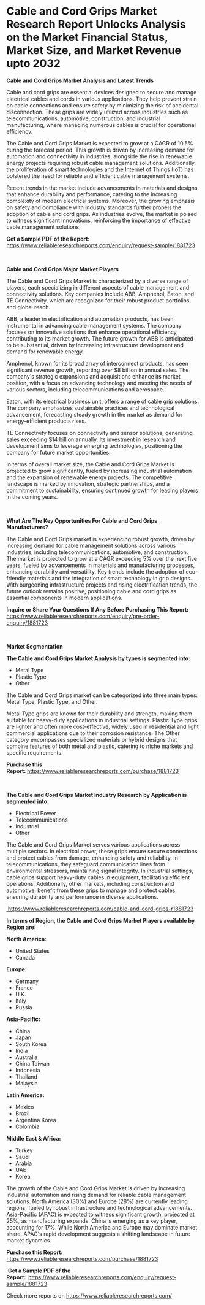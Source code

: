 <p><h1>Cable and Cord Grips Market Research Report Unlocks Analysis on the Market Financial Status, Market Size, and Market Revenue upto 2032</h1></p><p><strong>Cable and Cord Grips Market Analysis and Latest Trends</strong></p>
<p><p>Cable and cord grips are essential devices designed to secure and manage electrical cables and cords in various applications. They help prevent strain on cable connections and ensure safety by minimizing the risk of accidental disconnection. These grips are widely utilized across industries such as telecommunications, automotive, construction, and industrial manufacturing, where managing numerous cables is crucial for operational efficiency.</p><p>The Cable and Cord Grips Market is expected to grow at a CAGR of 10.5% during the forecast period. This growth is driven by increasing demand for automation and connectivity in industries, alongside the rise in renewable energy projects requiring robust cable management solutions. Additionally, the proliferation of smart technologies and the Internet of Things (IoT) has bolstered the need for reliable and efficient cable management systems.</p><p>Recent trends in the market include advancements in materials and designs that enhance durability and performance, catering to the increasing complexity of modern electrical systems. Moreover, the growing emphasis on safety and compliance with industry standards further propels the adoption of cable and cord grips. As industries evolve, the market is poised to witness significant innovations, reinforcing the importance of effective cable management solutions.</p></p>
<p><strong>Get a Sample PDF of the Report:&nbsp;</strong> <a href="https://www.reliableresearchreports.com/enquiry/request-sample/1881723?utm_campaign=3084&utm_medium=2&utm_source=Github&utm_content=ia&utm_term=07042025&utm_id=cable-and-cord-grips">https://www.reliableresearchreports.com/enquiry/request-sample/1881723</a></p>
<p>&nbsp;</p>
<p><strong>Cable and Cord Grips Major Market Players</strong></p>
<p><p>The Cable and Cord Grips Market is characterized by a diverse range of players, each specializing in different aspects of cable management and connectivity solutions. Key companies include ABB, Amphenol, Eaton, and TE Connectivity, which are recognized for their robust product portfolios and global reach.</p><p>ABB, a leader in electrification and automation products, has been instrumental in advancing cable management systems. The company focuses on innovative solutions that enhance operational efficiency, contributing to its market growth. The future growth for ABB is anticipated to be substantial, driven by increasing infrastructure development and demand for renewable energy.</p><p>Amphenol, known for its broad array of interconnect products, has seen significant revenue growth, reporting over $8 billion in annual sales. The company's strategic expansions and acquisitions enhance its market position, with a focus on advancing technology and meeting the needs of various sectors, including telecommunications and aerospace.</p><p>Eaton, with its electrical business unit, offers a range of cable grip solutions. The company emphasizes sustainable practices and technological advancement, forecasting steady growth in the market as demand for energy-efficient products rises.</p><p>TE Connectivity focuses on connectivity and sensor solutions, generating sales exceeding $14 billion annually. Its investment in research and development aims to leverage emerging technologies, positioning the company for future market opportunities.</p><p>In terms of overall market size, the Cable and Cord Grips Market is projected to grow significantly, fueled by increasing industrial automation and the expansion of renewable energy projects. The competitive landscape is marked by innovation, strategic partnerships, and a commitment to sustainability, ensuring continued growth for leading players in the coming years.</p></p>
<p>&nbsp;</p>
<p><strong>What Are The Key Opportunities For Cable and Cord Grips Manufacturers?</strong></p>
<p><p>The Cable and Cord Grips market is experiencing robust growth, driven by increasing demand for cable management solutions across various industries, including telecommunications, automotive, and construction. The market is projected to grow at a CAGR exceeding 5% over the next five years, fueled by advancements in materials and manufacturing processes, enhancing durability and versatility. Key trends include the adoption of eco-friendly materials and the integration of smart technology in grip designs. With burgeoning infrastructure projects and rising electrification trends, the future outlook remains positive, positioning cable and cord grips as essential components in modern applications.</p></p>
<p><strong>Inquire or Share Your Questions If Any Before Purchasing This Report:</strong> <a href="https://www.reliableresearchreports.com/enquiry/pre-order-enquiry/1881723?utm_campaign=3084&utm_medium=2&utm_source=Github&utm_content=ia&utm_term=07042025&utm_id=cable-and-cord-grips">https://www.reliableresearchreports.com/enquiry/pre-order-enquiry/1881723</a></p>
<p>&nbsp;</p>
<p><strong>Market Segmentation</strong></p>
<p><strong>The Cable and Cord Grips Market Analysis by types is segmented into:</strong></p>
<p><ul><li>Metal Type</li><li>Plastic Type</li><li>Other</li></ul></p>
<p><p>The Cable and Cord Grips market can be categorized into three main types: Metal Type, Plastic Type, and Other. </p><p>Metal Type grips are known for their durability and strength, making them suitable for heavy-duty applications in industrial settings. Plastic Type grips are lighter and often more cost-effective, widely used in residential and light commercial applications due to their corrosion resistance. The Other category encompasses specialized materials or hybrid designs that combine features of both metal and plastic, catering to niche markets and specific requirements.</p></p>
<p><strong>Purchase this Report:&nbsp;</strong><a href="https://www.reliableresearchreports.com/purchase/1881723?utm_campaign=3084&utm_medium=2&utm_source=Github&utm_content=ia&utm_term=07042025&utm_id=cable-and-cord-grips">https://www.reliableresearchreports.com/purchase/1881723</a></p>
<p>&nbsp;</p>
<p><strong>The Cable and Cord Grips Market Industry Research by Application is segmented into:</strong></p>
<p><ul><li>Electrical Power</li><li>Telecommunications</li><li>Industrial</li><li>Other</li></ul></p>
<p><p>The Cable and Cord Grips Market serves various applications across multiple sectors. In electrical power, these grips ensure secure connections and protect cables from damage, enhancing safety and reliability. In telecommunications, they safeguard communication lines from environmental stressors, maintaining signal integrity. In industrial settings, cable grips support heavy-duty cables in equipment, facilitating efficient operations. Additionally, other markets, including construction and automotive, benefit from these grips to manage and protect cables, ensuring durability and performance in diverse applications.</p></p>
<p><a href="https://www.reliableresearchreports.com/cable-and-cord-grips-r1881723?utm_campaign=3084&utm_medium=2&utm_source=Github&utm_content=ia&utm_term=07042025&utm_id=cable-and-cord-grips">&nbsp;https://www.reliableresearchreports.com/cable-and-cord-grips-r1881723</a></p>
<p><strong>In terms of Region, the Cable and Cord Grips Market Players available by Region are:</strong></p>
<p>
    <p> <strong> North America: </strong>
        <ul>
            <li>United States</li>
            <li>Canada</li>
        </ul>
        </p> 
    <p> <strong> Europe: </strong>
        <ul>
            <li>Germany</li>
            <li>France</li>
            <li>U.K.</li>
            <li>Italy</li>
            <li>Russia</li>
        </ul>
        </p> 
    <p> <strong> Asia-Pacific: </strong>
        <ul>
            <li>China</li>
            <li>Japan</li>
            <li>South Korea</li>
            <li>India</li>
            <li>Australia</li>
            <li>China Taiwan</li>
            <li>Indonesia</li>
            <li>Thailand</li>
            <li>Malaysia</li>
        </ul>
        </p> 
    <p> <strong> Latin America: </strong>
        <ul>
            <li>Mexico</li>
            <li>Brazil</li>
            <li>Argentina Korea</li>
            <li>Colombia</li>
        </ul>
        </p> 
    <p> <strong> Middle East & Africa: </strong>
        <ul>
            <li>Turkey</li>
            <li>Saudi</li>
            <li>Arabia</li>
            <li>UAE</li>
            <li>Korea</li>
        </ul>
    </p>
    </p>
<p><p>The growth of the Cable and Cord Grips Market is driven by increasing industrial automation and rising demand for reliable cable management solutions. North America (30%) and Europe (28%) are currently leading regions, fueled by robust infrastructure and technological advancements. Asia-Pacific (APAC) is expected to witness significant growth, projected at 25%, as manufacturing expands. China is emerging as a key player, accounting for 17%. While North America and Europe may dominate market share, APAC's rapid development suggests a shifting landscape in future market dynamics.</p></p>
<p><strong>Purchase this Report: </strong><a href="https://www.reliableresearchreports.com/purchase/1881723?utm_campaign=3084&utm_medium=2&utm_source=Github&utm_content=ia&utm_term=07042025&utm_id=cable-and-cord-grips">https://www.reliableresearchreports.com/purchase/1881723</a></p>
<p>&nbsp;<strong>Get a Sample PDF of the Report:&nbsp;&nbsp;</strong><a href="https://www.reliableresearchreports.com/enquiry/request-sample/1881723?utm_campaign=3084&utm_medium=2&utm_source=Github&utm_content=ia&utm_term=07042025&utm_id=cable-and-cord-grips">https://www.reliableresearchreports.com/enquiry/request-sample/1881723</a></p>
<p><strong></strong></p>
<p>Check more reports on <a href="https://www.reliableresearchreports.com/?utm_campaign=3084&utm_medium=2&utm_source=Github&utm_content=ia&utm_term=07042025&utm_id=cable-and-cord-grips">https://www.reliableresearchreports.com/</a></p>